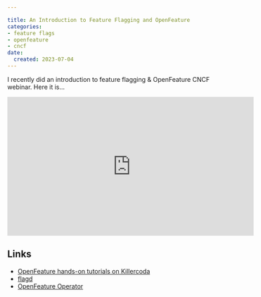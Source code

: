```yaml
---

title: An Introduction to Feature Flagging and OpenFeature
categories:
- feature flags
- openfeature
- cncf
date:
  created: 2023-07-04
---
```


I recently did an introduction to feature flagging & OpenFeature CNCF webinar. Here it is...

<!-- more -->

<iframe width="560" height="315" src="https://www.youtube.com/embed/LTvTr6kp53Y" title="YouTube video player" frameborder="0" allow="accelerometer; autoplay; clipboard-write; encrypted-media; gyroscope; picture-in-picture; web-share" allowfullscreen></iframe>

## Links

- [OpenFeature hands-on tutorials on Killercoda](https://killercoda.com/open-feature)
- [flagd](https://github.com/open-feature/flagd)
- [OpenFeature Operator](https://github.com/open-feature/open-feature-operator)